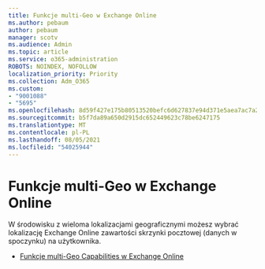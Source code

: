 ```yaml
---
title: Funkcje multi-Geo w Exchange Online
ms.author: pebaum
author: pebaum
manager: scotv
ms.audience: Admin
ms.topic: article
ms.service: o365-administration
ROBOTS: NOINDEX, NOFOLLOW
localization_priority: Priority
ms.collection: Adm_O365
ms.custom:
- "9001088"
- "5695"
ms.openlocfilehash: 8d59f427e175b80513520befc6d627837e94d371e5aea7ac7a2ffb19645ce479
ms.sourcegitcommit: b5f7da89a650d2915dc652449623c78be6247175
ms.translationtype: MT
ms.contentlocale: pl-PL
ms.lasthandoff: 08/05/2021
ms.locfileid: "54025944"
---
```

# <a name="multi-geo-capabilities-in-exchange-online"></a>Funkcje multi-Geo w Exchange Online

W środowisku z wieloma lokalizacjami geograficznymi możesz wybrać lokalizację Exchange Online zawartości skrzynki pocztowej (danych w spoczynku) na użytkownika.
- [Funkcje multi-Geo Capabilities w Exchange Online](https://docs.microsoft.com/office365/enterprise/multi-geo-capabilities-in-exchange-online)

